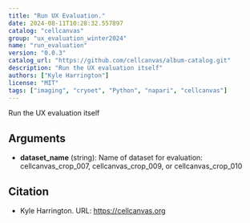```yaml
---
title: "Run UX Evaluation."
date: 2024-08-11T10:28:32.557897
catalog: "cellcanvas"
group: "ux_evaluation_winter2024"
name: "run_evaluation"
version: "0.0.3"
catalog_url: "https://github.com/cellcanvas/album-catalog.git"
description: "Run the UX evaluation itself"
authors: ["Kyle Harrington"]
license: "MIT"
tags: ["imaging", "cryoet", "Python", "napari", "cellcanvas"]
---
```


Run the UX evaluation itself

## Arguments

- **dataset_name** (string): Name of dataset for evaluation: cellcanvas_crop_007, cellcanvas_crop_009, or cellcanvas_crop_010

## Citation

- Kyle Harrington.
  URL: https://cellcanvas.org

